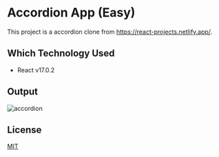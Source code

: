 # Accordion App (Easy)
This project is a accordion clone from https://react-projects.netlify.app/.

## Which Technology Used
- React v17.0.2

## Output
![accordion](https://github.com/rahmancaylak/React-Projects/blob/master/accordion/accordion-output.gif?raw=true)

## License
[MIT](https://github.com/rahmancaylak/kodluyoruzilkrepo/blob/main/LICENSE)